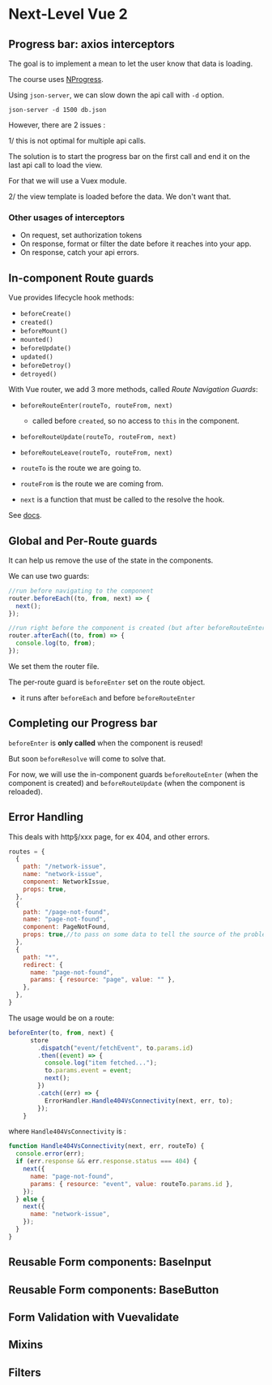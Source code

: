 # Next-Level Vue 2

## Progress bar: axios interceptors

The goal is to implement a mean to let the user know that data is loading.

The course uses [NProgress](https://ricostacruz.com/nprogress/).

Using `json-server`, we can slow down the api call with `-d` option.

`json-server -d 1500 db.json`

However, there are 2 issues :

1/ this is not optimal for multiple api calls.

The solution is to start the progress bar on the first call and end it on the last api call to load the view.

For that we will use a Vuex module.

2/ the view template is loaded before the data. We don't want that.

### Other usages of interceptors

- On request, set authorization tokens
- On response, format or filter the date before it reaches into your app.
- On response, catch your api errors.

## In-component Route guards

Vue provides lifecycle hook methods:

- `beforeCreate()`
- `created()`
- `beforeMount()`
- `mounted()`
- `beforeUpdate()`
- `updated()`
- `beforeDetroy()`
- `detroyed()`

With Vue router, we add 3 more methods, called _Route Navigation Guards_:

- `beforeRouteEnter(routeTo, routeFrom, next)`
  - called before `created`, so no access to `this` in the component.
- `beforeRouteUpdate(routeTo, routeFrom, next)`
- `beforeRouteLeave(routeTo, routeFrom, next)`

- `routeTo` is the route we are going to.
- `routeFrom` is the route we are coming from.
- `next` is a function that must be called to the resolve the hook.

See [docs](https://router.vuejs.org/guide/advanced/navigation-guards.html#in-component-guards).

## Global and Per-Route guards

It can help us remove the use of the state in the components.

We can use two guards:

```js
//run before navigating to the component
router.beforeEach((to, from, next) => {
  next();
});

//run right before the component is created (but after beforeRouteEnter?)
router.afterEach((to, from) => {
  console.log(to, from);
});
```

We set them the router file.

The per-route guard is `beforeEnter` set on the route object.

- it runs after `beforeEach` and before `beforeRouteEnter`

## Completing our Progress bar

`beforeEnter` is **only called** when the component is reused!

But soon `beforeResolve` will come to solve that.

For now, we will use the in-component guards `beforeRouteEnter` (when the component is created) and `beforeRouteUpdate` (when the component is reloaded).

## Error Handling

This deals with http§/xxx page, for ex 404, and other errors.

```js
routes = {
  {
    path: "/network-issue",
    name: "network-issue",
    component: NetworkIssue,
    props: true,
  },
  {
    path: "/page-not-found",
    name: "page-not-found",
    component: PageNotFound,
    props: true,//to pass on some data to tell the source of the problem.
  },
  {
    path: "*",
    redirect: {
      name: "page-not-found",
      params: { resource: "page", value: "" },
    },
  },
}
```

The usage would be on a route:

```js
beforeEnter(to, from, next) {
      store
        .dispatch("event/fetchEvent", to.params.id)
        .then((event) => {
          console.log("item fetched...");
          to.params.event = event;
          next();
        })
        .catch((err) => {
          ErrorHandler.Handle404VsConnectivity(next, err, to);
        });
    }
```

where `Handle404VsConnectivity` is :

```js
function Handle404VsConnectivity(next, err, routeTo) {
  console.error(err);
  if (err.response && err.response.status === 404) {
    next({
      name: "page-not-found",
      params: { resource: "event", value: routeTo.params.id },
    });
  } else {
    next({
      name: "network-issue",
    });
  }
}
```

## Reusable Form components: BaseInput

## Reusable Form components: BaseButton

## Form Validation with Vuevalidate

## Mixins

## Filters
